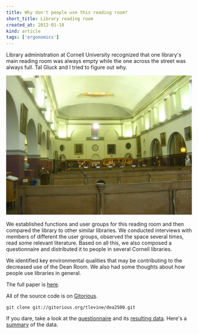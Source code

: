 ```yaml
---
title: Why don't people use this reading room?
short_title: Library reading room
created_at: 2012-01-18
kind: article
tags: ['ergonomics']
---
```


Library administration at Cornell University recognized that one library's
main reading room was always empty while the one across the street was always
full. Tal Gluck and I tried to figure out why.

![Picture of a library reading room](room.jpg)

We established functions and user groups for this reading room and then
compared the library to other similar libraries. We conducted interviews with
members of different the user groups, observed the space several times, read
some relevant literature. Based on all this, we also composed a questionnaire
and distributed it to people in several Cornell libraries.

<!-- ![Line plot of number of people using kiosk computers over time between 3:50 and 4:50](kiosk.png) -->

We identified key environmental qualities that may be contributing to the
decreased use of the Dean Room. We also had some thoughts about how people use
libraries in general.

The full paper is [here](poe.pdf).

All of the source code is on [Gitorious](http://gitorious.org/tlevine/dea2500).

    git clone git://gitorious.org/tlevine/dea2500.git

If you dare, take a look at the [questionnaire](questionnaire.pdf) and its
[resulting data](questionnaire-data.csv).
Here's a [summary](questionnaire-summary.pdf) of the data.

